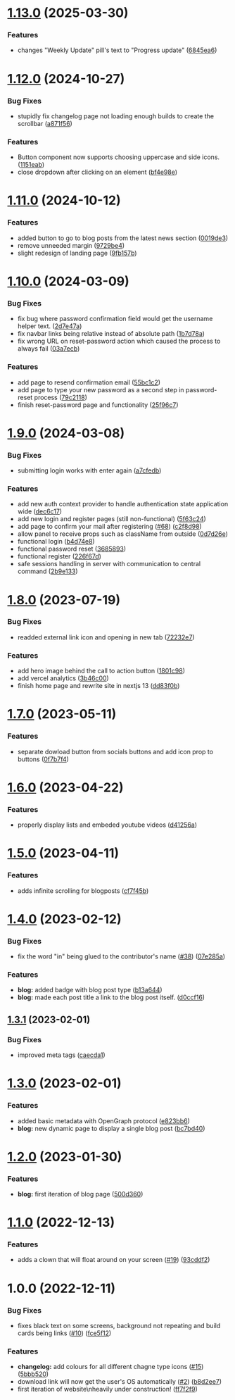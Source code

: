 # [1.13.0](https://github.com/unitystation/unitystation-web/compare/v1.12.0...v1.13.0) (2025-03-30)


### Features

* changes "Weekly Update" pill's text to "Progress update" ([6845ea6](https://github.com/unitystation/unitystation-web/commit/6845ea6b17fe2701e8fbdc4cecf64d1a1319ec97))

# [1.12.0](https://github.com/unitystation/unitystation-web/compare/v1.11.0...v1.12.0) (2024-10-27)


### Bug Fixes

* stupidly fix changelog page not loading enough builds to create the scrollbar ([a871f56](https://github.com/unitystation/unitystation-web/commit/a871f5654d7b010b1e18fb824ced75ac0b46cd88))


### Features

* Button component now supports choosing uppercase and side icons. ([1151eab](https://github.com/unitystation/unitystation-web/commit/1151eabdacad7dfdcfe859d26d359c16840eba5d))
* close dropdown after clicking on an element ([bf4e98e](https://github.com/unitystation/unitystation-web/commit/bf4e98e90decc286f7308c948b4a6cfd48631bea))

# [1.11.0](https://github.com/unitystation/unitystation-web/compare/v1.10.0...v1.11.0) (2024-10-12)


### Features

* added button to go to blog posts from the latest news section ([0019de3](https://github.com/unitystation/unitystation-web/commit/0019de39f00cda32c0bb671beae48739de78aca8))
* remove unneeded margin ([9729be4](https://github.com/unitystation/unitystation-web/commit/9729be40fbd4a84f3e69723786c5d847c5bb05a3))
* slight redesign of landing page ([9fb157b](https://github.com/unitystation/unitystation-web/commit/9fb157bd90752560e461091f2339ae27dd7e7bc4))

# [1.10.0](https://github.com/unitystation/unitystation-web/compare/v1.9.0...v1.10.0) (2024-03-09)


### Bug Fixes

* fix bug where password confirmation field would get the username helper text. ([2d7e47a](https://github.com/unitystation/unitystation-web/commit/2d7e47a15c5e164cf1ba435b16f1a014545dd0fa))
* fix navbar links being relative instead of absolute path ([1b7d78a](https://github.com/unitystation/unitystation-web/commit/1b7d78af970639e8e767709afa318f0f1c1b1fae))
* fix wrong URL on reset-password action which caused the process to always fail ([03a7ecb](https://github.com/unitystation/unitystation-web/commit/03a7ecb7e2d63d6f625833edcc23c30f83a56ddf))


### Features

* add page to resend confirmation email ([55bc1c2](https://github.com/unitystation/unitystation-web/commit/55bc1c2ac6817def9be89a469983dffff6139765))
* add page to type your new password as a second step in password-reset process ([79c2118](https://github.com/unitystation/unitystation-web/commit/79c2118d211b4b68d1a788ffdcbe86956da9b8f9))
* finish reset-password page and functionality ([25f96c7](https://github.com/unitystation/unitystation-web/commit/25f96c74e3672f6383e055e837093e9c3e97bae0))

# [1.9.0](https://github.com/unitystation/unitystation-web/compare/v1.8.0...v1.9.0) (2024-03-08)


### Bug Fixes

* submitting login works with enter again ([a7cfedb](https://github.com/unitystation/unitystation-web/commit/a7cfedb88e07cd274917a53a93207739e2ddf921))


### Features

* add new auth context provider to handle authentication state application wide ([dec6c17](https://github.com/unitystation/unitystation-web/commit/dec6c1723dfb111339ed7b5331c8cb190faa4c94))
* add new login and register pages (still non-functional) ([5f63c24](https://github.com/unitystation/unitystation-web/commit/5f63c2435f9e84b384282fe47a87d04aafeca514))
* add page to confirm your mail after registering ([#68](https://github.com/unitystation/unitystation-web/issues/68)) ([c2f8d98](https://github.com/unitystation/unitystation-web/commit/c2f8d982407d0214eef16993360c9a8fdf574b05))
* allow panel to receive props such as className from outside ([0d7d26e](https://github.com/unitystation/unitystation-web/commit/0d7d26eee287f6847e56182fff28993ee54df478))
* functional login ([b4d74e8](https://github.com/unitystation/unitystation-web/commit/b4d74e84a5993a3cea0bae04553d07546256a589))
* functional password reset ([3685893](https://github.com/unitystation/unitystation-web/commit/3685893d5751dbdcb9237169db491d7f7c8b0555))
* functional register ([226f67d](https://github.com/unitystation/unitystation-web/commit/226f67dd46d49b9828c1bd7775d5afa13e54768b))
* safe sessions handling in server with communication to central command ([2b9e133](https://github.com/unitystation/unitystation-web/commit/2b9e13375d155f948d896328230087848f8b01dd))

# [1.8.0](https://github.com/unitystation/unitystation-web/compare/v1.7.0...v1.8.0) (2023-07-19)


### Bug Fixes

* readded external link icon and opening in new tab ([72232e7](https://github.com/unitystation/unitystation-web/commit/72232e772df7414dd467311750bc7dff1346054a))


### Features

* add hero image behind the call to action button ([1801c98](https://github.com/unitystation/unitystation-web/commit/1801c9820bf41b9295ced30cb047de4a6b31f645))
* add vercel analytics ([3b46c00](https://github.com/unitystation/unitystation-web/commit/3b46c000a60f3c481e2d7a3051051bb6bd171f3c))
* finish home page and rewrite site in nextjs 13 ([dd83f0b](https://github.com/unitystation/unitystation-web/commit/dd83f0b131cc782e0890705d47779cdbb6c4c66c))

# [1.7.0](https://github.com/unitystation/unitystation-web/compare/v1.6.0...v1.7.0) (2023-05-11)


### Features

* separate dowload button from socials buttons and  add icon prop to buttons ([0f7b7f4](https://github.com/unitystation/unitystation-web/commit/0f7b7f4a07635adfbf040c5e184314e8cc6399af))

# [1.6.0](https://github.com/unitystation/unitystation-web/compare/v1.5.0...v1.6.0) (2023-04-22)


### Features

* properly display lists and embeded youtube videos ([d41256a](https://github.com/unitystation/unitystation-web/commit/d41256a4f23ba3f3a68993b29e32829d9d3030b9))

# [1.5.0](https://github.com/unitystation/unitystation-web/compare/v1.4.0...v1.5.0) (2023-04-11)


### Features

* adds infinite scrolling for blogposts ([cf7f45b](https://github.com/unitystation/unitystation-web/commit/cf7f45b1bbd32f4c0ce66b6e639f1fc205c7d879))

# [1.4.0](https://github.com/unitystation/unitystation-web/compare/v1.3.1...v1.4.0) (2023-02-12)


### Bug Fixes

* fix the word "in" being glued to the contributor's name ([#38](https://github.com/unitystation/unitystation-web/issues/38)) ([07e285a](https://github.com/unitystation/unitystation-web/commit/07e285a22d7a1e73004a41c33578c1e137b784a4))


### Features

* **blog:** added badge with blog post type ([b13a644](https://github.com/unitystation/unitystation-web/commit/b13a644c30313482e8a84ff24ebfbd33c7da725a))
* **blog:** made each post title a link to the blog post itself. ([d0ccf16](https://github.com/unitystation/unitystation-web/commit/d0ccf16478ba9b9e6b6ad87961a0cef6d3191861))

## [1.3.1](https://github.com/unitystation/unitystation-web/compare/v1.3.0...v1.3.1) (2023-02-01)


### Bug Fixes

* improved meta tags ([caecda1](https://github.com/unitystation/unitystation-web/commit/caecda14e05cc237ca1b9a866e3958ffd8de62de))

# [1.3.0](https://github.com/unitystation/unitystation-web/compare/v1.2.0...v1.3.0) (2023-02-01)


### Features

* added basic metadata with OpenGraph protocol ([e823bb6](https://github.com/unitystation/unitystation-web/commit/e823bb6379136fa97cb056fa8103b1df4ab3bbb1))
* **blog:** new dynamic page to display a single blog post ([bc7bd40](https://github.com/unitystation/unitystation-web/commit/bc7bd407d51a7f9bbb3ab558683a4ef888577246))

# [1.2.0](https://github.com/unitystation/unitystation-web/compare/v1.1.0...v1.2.0) (2023-01-30)


### Features

* **blog:** first iteration of blog page ([500d360](https://github.com/unitystation/unitystation-web/commit/500d360a9898a2d046f9ab5ce8faa182c6f1fb12))

# [1.1.0](https://github.com/unitystation/unitystation-web/compare/v1.0.0...v1.1.0) (2022-12-13)


### Features

* adds a clown that will float around on your screen ([#19](https://github.com/unitystation/unitystation-web/issues/19)) ([93cddf2](https://github.com/unitystation/unitystation-web/commit/93cddf2f4666b387261d68529deeb808d5333948))

# 1.0.0 (2022-12-11)


### Bug Fixes

* fixes black text on some screens, background not repeating and build cards being links ([#10](https://github.com/unitystation/unitystation-web/issues/10)) ([fce5f12](https://github.com/unitystation/unitystation-web/commit/fce5f128ab7577ab90186ece1d6a0b50688cb7dd))


### Features

* **changelog:** add colours for all different chagne type icons ([#15](https://github.com/unitystation/unitystation-web/issues/15)) ([5bbb520](https://github.com/unitystation/unitystation-web/commit/5bbb52021d5d46542066e06f7c0355fe891e392e))
* download link will now get the user's OS automatically ([#2](https://github.com/unitystation/unitystation-web/issues/2)) ([b8d2ee7](https://github.com/unitystation/unitystation-web/commit/b8d2ee76bfa8191818f78d32304d67bde331be7c))
* first iteration of website\nheavily under construction! ([ff7f2f9](https://github.com/unitystation/unitystation-web/commit/ff7f2f9d12beb8a3da1daba09d3d25896d2d1bc0))
